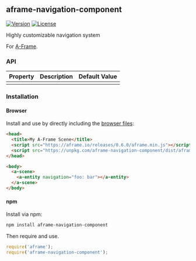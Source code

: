 ## aframe-navigation-component

[![Version](http://img.shields.io/npm/v/aframe-navigation-component.svg?style=flat-square)](https://npmjs.org/package/aframe-navigation-component)
[![License](http://img.shields.io/npm/l/aframe-navigation-component.svg?style=flat-square)](https://npmjs.org/package/aframe-navigation-component)

Highly customizable navigation system

For [A-Frame](https://aframe.io).

### API

| Property | Description | Default Value |
| -------- | ----------- | ------------- |
|          |             |               |

### Installation

#### Browser

Install and use by directly including the [browser files](dist):

```html
<head>
  <title>My A-Frame Scene</title>
  <script src="https://aframe.io/releases/0.6.0/aframe.min.js"></script>
  <script src="https://unpkg.com/aframe-navigation-component/dist/aframe-navigation-component.min.js"></script>
</head>

<body>
  <a-scene>
    <a-entity navigation="foo: bar"></a-entity>
  </a-scene>
</body>
```

<!-- If component is accepted to the Registry, uncomment this. -->
<!--
Or with [angle](https://npmjs.com/package/angle/), you can install the proper
version of the component straight into your HTML file, respective to your
version of A-Frame:

```sh
angle install aframe-navigation-component
```
-->

#### npm

Install via npm:

```bash
npm install aframe-navigation-component
```

Then require and use.

```js
require('aframe');
require('aframe-navigation-component');
```
